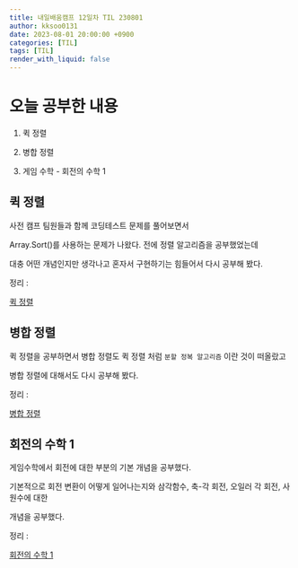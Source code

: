 ```yaml
---
title: 내일배움캠프 12일차 TIL 230801
author: kksoo0131
date: 2023-08-01 20:00:00 +0900
categories: [TIL]
tags: [TIL]
render_with_liquid: false
---
```


# 오늘 공부한 내용

1. 퀵 정렬

2. 병합 정렬

3. 게임 수학 - 회전의 수학 1

## 퀵 정렬

사전 캠프 팀원들과 함께 코딩테스트 문제를 풀어보면서

Array.Sort()를 사용하는 문제가 나왔다. 전에 정렬 알고리즘을 공부했었는데

대충 어떤 개념인지만 생각나고 혼자서 구현하기는 힘들어서 다시 공부해 봤다.

정리 : 

[퀵 정렬](https://kksoo0131.github.io/posts/Algorithm-1/)

## 병합 정렬

퀵 정렬을 공부하면서 병합 정렬도 퀵 정렬 처럼 `분할 정복 알고리즘` 이란 것이 떠올랐고

병합 정렬에 대해서도 다시 공부해 봤다.

정리 : 

[병합 정렬](https://kksoo0131.github.io/posts/Algorithm-2/)


## 회전의 수학 1

게임수학에서 회전에 대한 부분의 기본 개념을 공부했다.

기본적으로 회전 변환이 어떻게 일어나는지와 삼각함수, 축-각 회전, 오일러 각 회전, 사원수에 대한

개념을 공부했다.

정리 : 

[회전의 수학 1](https://kksoo0131.github.io/posts/gameMathmatics-4/)